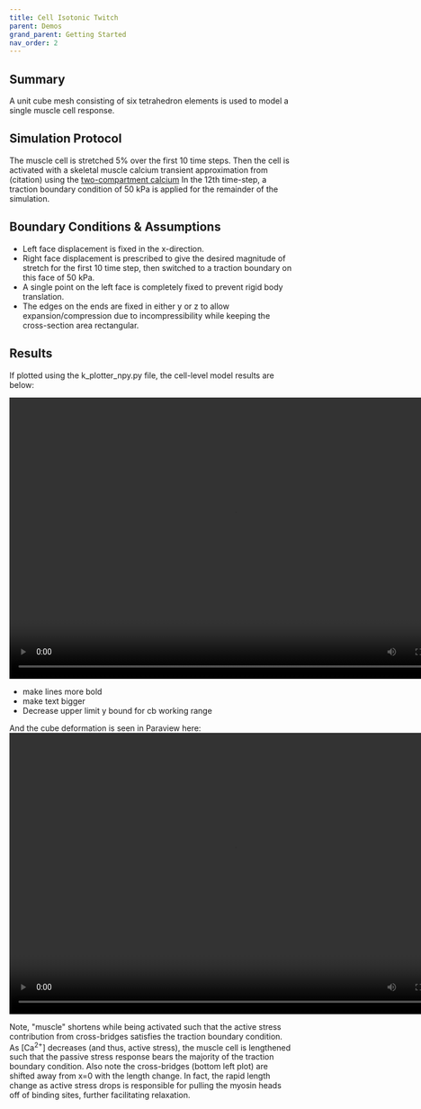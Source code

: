 ```yaml
---
title: Cell Isotonic Twitch
parent: Demos
grand_parent: Getting Started
nav_order: 2
---
```


Summary
-------
A unit cube mesh consisting of six tetrahedron elements is used to model a single muscle cell response.

Simulation Protocol
-------------------
The muscle cell is stretched 5% over the first 10 time steps. Then the cell is activated with a skeletal muscle calcium transient approximation from (citation) using the [two-compartment calcium](../../../model_formulations/calcium_models/two_compartment_model/two_compartment_model.md) In the 12th time-step, a traction boundary condition of 50 kPa is applied for the remainder of the simulation.

Boundary Conditions & Assumptions
---------------------------------
- Left face displacement is fixed in the x-direction.
- Right face displacement is prescribed to give the desired magnitude of stretch for the first 10 time step, then switched to a traction boundary on this face of 50 kPa.
- A single point on the left face is completely fixed to prevent rigid body translation.
- The edges on the ends are fixed in either y or z to allow expansion/compression due to incompressibility while keeping the cross-section area rectangular.

Results
-------------------
If plotted using the k_plotter_npy.py file, the cell-level model results are below:

<video width="800" height="500" controls>
  <source src="test_animation_isotonic.mp4" type="video/mp4">
</video>

* make lines more bold
* make text bigger
* Decrease upper limit y bound for cb working range

And the cube deformation is seen in Paraview here:
<video width="800" height="500" controls>
  <source src="cube_deformation_isotonic_twitch.m4v" type="video/mp4">
</video>

Note, "muscle" shortens while being activated such that the active stress contribution from cross-bridges satisfies the traction boundary condition. As [Ca<sup>2+</sup>] decreases (and thus, active stress), the muscle cell is lengthened such that the passive stress response bears the majority of the traction boundary condition. Also note the cross-bridges (bottom left plot) are shifted away from x=0 with the length change. In fact, the rapid length change as active stress drops is responsible for pulling the myosin heads off of binding sites, further facilitating relaxation.
